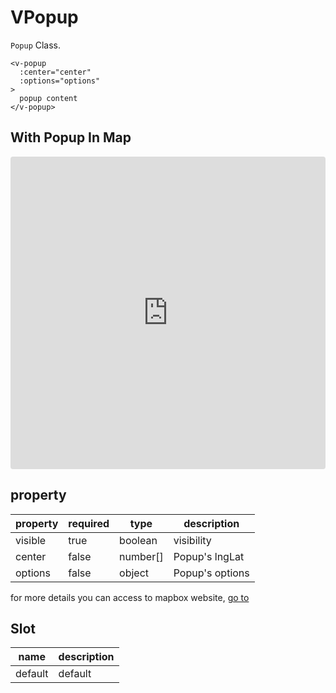 # VPopup

`Popup` Class.

```
<v-popup
  :center="center"
  :options="options"
>
  popup content
</v-popup>
```

## With Popup In Map

<iframe src="https://codesandbox.io/embed/vmap-examples-mnqjgn?fontsize=14&hidenavigation=1&initialpath=%2Fvpopup%2Fbasic&module=%2Fsrc%2Fviews%2Fvpopup%2FBasic.vue&theme=dark"
     style="width:100%; height:500px; border:0; border-radius: 4px; overflow:hidden;"
     title="vmap examples"
     allow="accelerometer; ambient-light-sensor; camera; encrypted-media; geolocation; gyroscope; hid; microphone; midi; payment; usb; vr; xr-spatial-tracking"
     sandbox="allow-forms allow-modals allow-popups allow-presentation allow-same-origin allow-scripts"
   ></iframe>

## property

| property | required | type     | description     |
| -------- | -------- | -------- | --------------- |
| visible  | true     | boolean  | visibility      |
| center   | false    | number[] | Popup's lngLat  |
| options  | false    | object   | Popup's options |

for more details you can access to mapbox website, [go to](https://docs.mapbox.com/mapbox-gl-js/api/markers/#popup-parameters)

## Slot

| name    | description |
| ------- | ----------- |
| default | default     |
